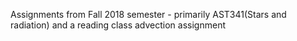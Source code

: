 Assignments from Fall 2018 semester - primarily AST341(Stars and radiation) and a reading class advection assignment

